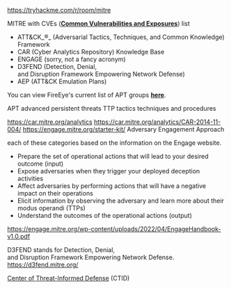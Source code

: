 https://tryhackme.com/r/room/mitre

MITRE with CVEs ([**Common Vulnerabilities and Exposures**](https://cve.mitre.org/)) list

- ATT&CK_®_ (Adversarial Tactics, Techniques, and Common Knowledge) Framework
- CAR (Cyber Analytics Repository) Knowledge Base
- ENGAGE (sorry, not a fancy acronym)
- D3FEND (Detection, Denial, and Disruption Framework Empowering Network Defense)
- AEP (ATT&CK Emulation Plans)

You can view FireEye's current list of APT groups [**here**](https://www.fireeye.com/current-threats/apt-groups.html).

APT advanced persistent threats
TTP tactics techniques and procedures 

https://car.mitre.org/analytics
https://car.mitre.org/analytics/CAR-2014-11-004/
https://engage.mitre.org/starter-kit/     Adversary Engagement Approach

each of these categories based on the information on the Engage website.
- Prepare the set of operational actions that will lead to your desired outcome (input)
- Expose adversaries when they trigger your deployed deception activities 
- Affect adversaries by performing actions that will have a negative impact on their operations
- Elicit information by observing the adversary and learn more about their modus operandi (TTPs)
- Understand the outcomes of the operational actions (output)

https://engage.mitre.org/wp-content/uploads/2022/04/EngageHandbook-v1.0.pdf

D3FEND stands for Detection, Denial, and Disruption Framework Empowering Network Defense.
https://d3fend.mitre.org/

[Center of Threat-Informed Defense](https://mitre-engenuity.org/cybersecurity/center-for-threat-informed-defense/) (CTID)


